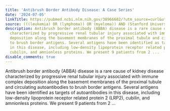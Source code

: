 ```yaml
---
title: 'Antibrush Border Antibody Disease: A Case Series'
date: '2024-07-05'
linkTitle: https://pubmed.ncbi.nlm.nih.gov/38966682/?utm_source=curl&utm_medium=rss&utm_campaign=pubmed-2&utm_content=1Rkszs2HVZ2RHP33OibaNFew6VK-LzjJWTD4GwmLlk8B-wCceh&fc=20220923065203&ff=20240706182622&v=2.18.0.post9+e462414
source: (((leukemia) OR (lymphoma)) OR (myeloma)) AND (Stanford University[Affiliation])
description: Antibrush border antibody (ABBA) disease is a rare cause of kidney disease
  characterized by progressive renal tubular injury associated with immune complex
  deposition along the basement membranes of the proximal tubule and circulating autoantibodies
  to brush border antigens. Several antigens have been identified as targets of autoantibodies
  in this disease, including low-density lipoprotein receptor related protein 2 (LRP2),
  cubilin, and amnionless proteins. We present 9 patients from 2 ...
disable_comments: true
---
```

Antibrush border antibody (ABBA) disease is a rare cause of kidney disease characterized by progressive renal tubular injury associated with immune complex deposition along the basement membranes of the proximal tubule and circulating autoantibodies to brush border antigens. Several antigens have been identified as targets of autoantibodies in this disease, including low-density lipoprotein receptor related protein 2 (LRP2), cubilin, and amnionless proteins. We present 9 patients from 2 ...